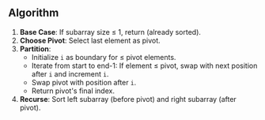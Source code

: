 ## Algorithm

1. **Base Case**: If subarray size ≤ 1, return (already sorted).
2. **Choose Pivot**: Select last element as pivot.
3. **Partition**:
   - Initialize `i` as boundary for ≤ pivot elements.
   - Iterate from start to end-1: If element ≤ pivot, swap with next position after `i` and increment `i`.
   - Swap pivot with position after `i`.
   - Return pivot's final index.
4. **Recurse**: Sort left subarray (before pivot) and right subarray (after pivot).